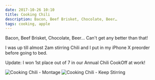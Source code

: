 ```yaml
---
date: 2017-10-26 10:10
title: Cooking Chili
description: Bacon, Beef Brisket, Chocolate, Beer… 
tags: cooking, apple
---
```


Bacon, Beef Brisket, Chocolate, Beer… 
Can't get any better than that!

I was up till almost 2am stirring Chili and I put in my iPhone X preorder before going to bed.

Update: I won 1st place out of 7 in our Annual Chili CookOff at work!

![Cooking Chili - Montage](/images/cookingchili.jpeg)
![Cooking Chili - Keep Stirring](/images/cookingchili2.jpeg)
